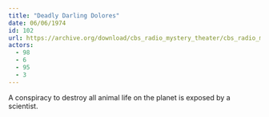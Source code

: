 ```yaml
---
title: "Deadly Darling Dolores"
date: 06/06/1974
id: 102
url: https://archive.org/download/cbs_radio_mystery_theater/cbs_radio_mystery_theater-0101-0150.zip/cbs_radio_mystery_theater-0101-0150%2Fcbsrmt_0102_deadly_darling_dolores.mp3
actors:
  - 98
  - 6
  - 95
  - 3
---
```

A conspiracy to destroy all animal life on the planet is exposed by a scientist.